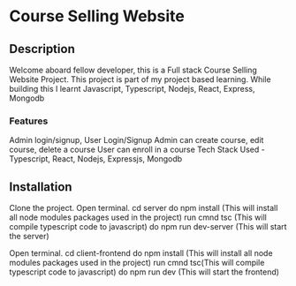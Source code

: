 # Course Selling Website

## Description
Welcome aboard fellow developer, this is a Full stack Course Selling Website Project. This project is part of my project based learning. While building this I learnt Javascript, Typescript, Nodejs, React, Express, Mongodb

### Features
Admin login/signup, User Login/Signup
Admin can create course, edit course, delete a course
User can enroll in a course
Tech Stack Used - Typescript, React, Nodejs, Expressjs, Mongodb

## Installation
Clone the project.
Open terminal. 
cd server
do npm install (This will install all node modules packages used in the project)
run cmnd tsc (This will compile typescript code to javascript)
do npm run dev-server (This will start the server)

Open terminal. 
cd client-frontend
do npm install (This will install all node modules packages used in the project)
run cmnd tsc(This will compile typescript code to javascript)
do npm run dev (This will start the frontend)
